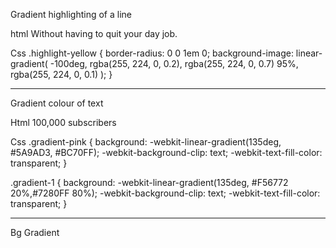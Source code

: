 Gradient highlighting of a line 

html 
<span class="highlight-yellow">Without having to quit your day job.</span>

Css
.highlight-yellow {
    border-radius: 0 0 1em 0;
    background-image: linear-gradient( -100deg, rgba(255, 224, 0, 0.2), rgba(255, 224, 0, 0.7) 95%, rgba(255, 224, 0, 0.1) );
}

--------------------------------------------------------------------------------------------------------------------------

Gradient colour of text

Html
<span class="gradient-pink">100,000 subscribers</span>

Css
.gradient-pink {
    background: -webkit-linear-gradient(135deg, #5A9AD3, #BC70FF);
    -webkit-background-clip: text;
    -webkit-text-fill-color: transparent;
}

.gradient-1 {
    background: -webkit-linear-gradient(135deg, #F56772 20%,#7280FF 80%);
    -webkit-background-clip: text;
    -webkit-text-fill-color: transparent;
}

--------------------------------------------------------------------------------------------------------------------------

Bg Gradient

